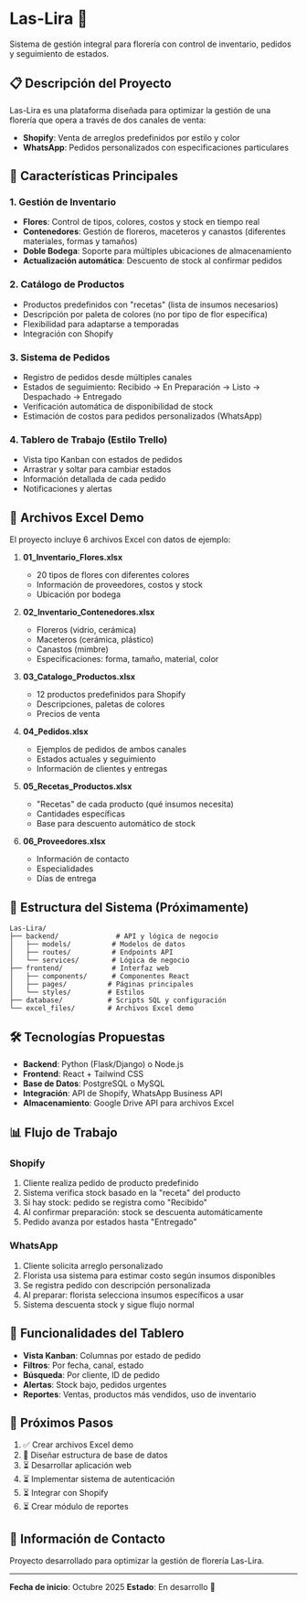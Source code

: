 # Las-Lira 🌸

Sistema de gestión integral para florería con control de inventario, pedidos y seguimiento de estados.

## 📋 Descripción del Proyecto

Las-Lira es una plataforma diseñada para optimizar la gestión de una florería que opera a través de dos canales de venta:
- **Shopify**: Venta de arreglos predefinidos por estilo y color
- **WhatsApp**: Pedidos personalizados con especificaciones particulares

## 🎯 Características Principales

### 1. Gestión de Inventario
- **Flores**: Control de tipos, colores, costos y stock en tiempo real
- **Contenedores**: Gestión de floreros, maceteros y canastos (diferentes materiales, formas y tamaños)
- **Doble Bodega**: Soporte para múltiples ubicaciones de almacenamiento
- **Actualización automática**: Descuento de stock al confirmar pedidos

### 2. Catálogo de Productos
- Productos predefinidos con "recetas" (lista de insumos necesarios)
- Descripción por paleta de colores (no por tipo de flor específica)
- Flexibilidad para adaptarse a temporadas
- Integración con Shopify

### 3. Sistema de Pedidos
- Registro de pedidos desde múltiples canales
- Estados de seguimiento: Recibido → En Preparación → Listo → Despachado → Entregado
- Verificación automática de disponibilidad de stock
- Estimación de costos para pedidos personalizados (WhatsApp)

### 4. Tablero de Trabajo (Estilo Trello)
- Vista tipo Kanban con estados de pedidos
- Arrastrar y soltar para cambiar estados
- Información detallada de cada pedido
- Notificaciones y alertas

## 📁 Archivos Excel Demo

El proyecto incluye 6 archivos Excel con datos de ejemplo:

1. **01_Inventario_Flores.xlsx**
   - 20 tipos de flores con diferentes colores
   - Información de proveedores, costos y stock
   - Ubicación por bodega

2. **02_Inventario_Contenedores.xlsx**
   - Floreros (vidrio, cerámica)
   - Maceteros (cerámica, plástico)
   - Canastos (mimbre)
   - Especificaciones: forma, tamaño, material, color

3. **03_Catalogo_Productos.xlsx**
   - 12 productos predefinidos para Shopify
   - Descripciones, paletas de colores
   - Precios de venta

4. **04_Pedidos.xlsx**
   - Ejemplos de pedidos de ambos canales
   - Estados actuales y seguimiento
   - Información de clientes y entregas

5. **05_Recetas_Productos.xlsx**
   - "Recetas" de cada producto (qué insumos necesita)
   - Cantidades específicas
   - Base para descuento automático de stock

6. **06_Proveedores.xlsx**
   - Información de contacto
   - Especialidades
   - Días de entrega

## 🚀 Estructura del Sistema (Próximamente)

```
Las-Lira/
├── backend/              # API y lógica de negocio
│   ├── models/          # Modelos de datos
│   ├── routes/          # Endpoints API
│   └── services/        # Lógica de negocio
├── frontend/            # Interfaz web
│   ├── components/      # Componentes React
│   ├── pages/          # Páginas principales
│   └── styles/         # Estilos
├── database/           # Scripts SQL y configuración
└── excel_files/        # Archivos Excel demo
```

## 🛠️ Tecnologías Propuestas

- **Backend**: Python (Flask/Django) o Node.js
- **Frontend**: React + Tailwind CSS
- **Base de Datos**: PostgreSQL o MySQL
- **Integración**: API de Shopify, WhatsApp Business API
- **Almacenamiento**: Google Drive API para archivos Excel

## 📊 Flujo de Trabajo

### Shopify
1. Cliente realiza pedido de producto predefinido
2. Sistema verifica stock basado en la "receta" del producto
3. Si hay stock: pedido se registra como "Recibido"
4. Al confirmar preparación: stock se descuenta automáticamente
5. Pedido avanza por estados hasta "Entregado"

### WhatsApp
1. Cliente solicita arreglo personalizado
2. Florista usa sistema para estimar costo según insumos disponibles
3. Se registra pedido con descripción personalizada
4. Al preparar: florista selecciona insumos específicos a usar
5. Sistema descuenta stock y sigue flujo normal

## 🎨 Funcionalidades del Tablero

- **Vista Kanban**: Columnas por estado de pedido
- **Filtros**: Por fecha, canal, estado
- **Búsqueda**: Por cliente, ID de pedido
- **Alertas**: Stock bajo, pedidos urgentes
- **Reportes**: Ventas, productos más vendidos, uso de inventario

## 📝 Próximos Pasos

1. ✅ Crear archivos Excel demo
2. 🔄 Diseñar estructura de base de datos
3. ⏳ Desarrollar aplicación web
4. ⏳ Implementar sistema de autenticación
5. ⏳ Integrar con Shopify
6. ⏳ Crear módulo de reportes

## 👥 Información de Contacto

Proyecto desarrollado para optimizar la gestión de florería Las-Lira.

---

**Fecha de inicio**: Octubre 2025
**Estado**: En desarrollo 🚧
